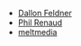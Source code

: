 - [Dallon Feldner](http://github.com/dallonf)
- [Phil Renaud](http://github.com/philrenaud)
- [meltmedia](http://github.com/meltmedia)